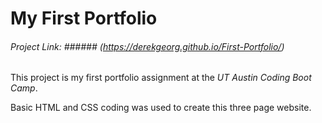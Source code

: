 # My First Portfolio

###### Project Link: ###### (https://derekgeorg.github.io/First-Portfolio/)

This project is my first portfolio assignment at the *UT Austin Coding Boot Camp*. 

Basic HTML and CSS coding was used to create this three page website.



